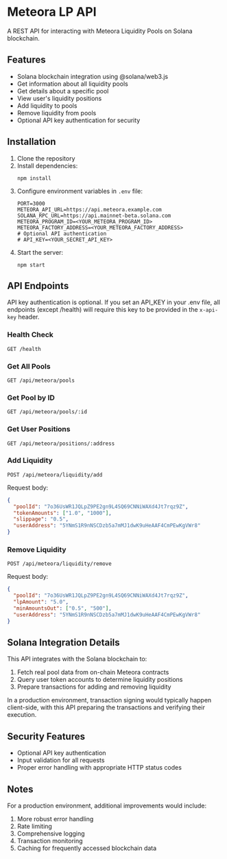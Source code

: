# Meteora LP API

A REST API for interacting with Meteora Liquidity Pools on Solana blockchain.

## Features

- Solana blockchain integration using @solana/web3.js
- Get information about all liquidity pools
- Get details about a specific pool
- View user's liquidity positions
- Add liquidity to pools
- Remove liquidity from pools
- Optional API key authentication for security

## Installation

1. Clone the repository
2. Install dependencies:
   ```
   npm install
   ```
3. Configure environment variables in `.env` file:
   ```
   PORT=3000
   METEORA_API_URL=https://api.meteora.example.com
   SOLANA_RPC_URL=https://api.mainnet-beta.solana.com
   METEORA_PROGRAM_ID=<YOUR_METEORA_PROGRAM_ID>
   METEORA_FACTORY_ADDRESS=<YOUR_METEORA_FACTORY_ADDRESS>
   # Optional API authentication
   # API_KEY=<YOUR_SECRET_API_KEY>
   ```
4. Start the server:
   ```
   npm start
   ```

## API Endpoints

API key authentication is optional. If you set an API_KEY in your .env file, all endpoints (except /health) will require this key to be provided in the `x-api-key` header.

### Health Check
```
GET /health
```

### Get All Pools
```
GET /api/meteora/pools
```

### Get Pool by ID
```
GET /api/meteora/pools/:id
```

### Get User Positions
```
GET /api/meteora/positions/:address
```

### Add Liquidity
```
POST /api/meteora/liquidity/add
```
Request body:
```json
{
  "poolId": "7o36UsWR1JQLpZ9PE2gn9L4SQ69CNNiWAXd4Jt7rqz9Z",
  "tokenAmounts": ["1.0", "1000"],
  "slippage": "0.5",
  "userAddress": "5YNmS1R9nNSCDzb5a7mMJ1dwK9uHeAAF4CmPEwKgVWr8"
}
```

### Remove Liquidity
```
POST /api/meteora/liquidity/remove
```
Request body:
```json
{
  "poolId": "7o36UsWR1JQLpZ9PE2gn9L4SQ69CNNiWAXd4Jt7rqz9Z",
  "lpAmount": "5.0",
  "minAmountsOut": ["0.5", "500"],
  "userAddress": "5YNmS1R9nNSCDzb5a7mMJ1dwK9uHeAAF4CmPEwKgVWr8"
}
```

## Solana Integration Details

This API integrates with the Solana blockchain to:

1. Fetch real pool data from on-chain Meteora contracts
2. Query user token accounts to determine liquidity positions
3. Prepare transactions for adding and removing liquidity

In a production environment, transaction signing would typically happen client-side, with this API preparing the transactions and verifying their execution.

## Security Features

- Optional API key authentication
- Input validation for all requests
- Proper error handling with appropriate HTTP status codes

## Notes

For a production environment, additional improvements would include:

1. More robust error handling
2. Rate limiting
3. Comprehensive logging
4. Transaction monitoring
5. Caching for frequently accessed blockchain data
